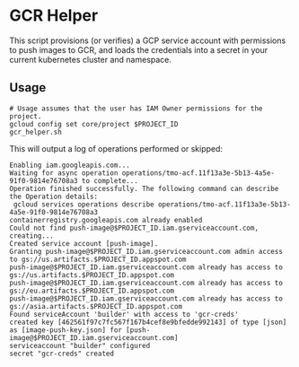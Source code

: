 # GCR Helper

This script provisions (or verifies) a GCP service account with
permissions to push images to GCR, and loads the credentials into a
secret in your current kubernetes cluster and namespace.


## Usage

```shell
# Usage assumes that the user has IAM Owner permissions for the project.
gcloud config set core/project $PROJECT_ID
gcr_helper.sh
```

This will output a log of operations performed or skipped:

```
Enabling iam.googleapis.com...
Waiting for async operation operations/tmo-acf.11f13a3e-5b13-4a5e-91f0-9814e76708a3 to complete...
Operation finished successfully. The following command can describe the Operation details:
 gcloud services operations describe operations/tmo-acf.11f13a3e-5b13-4a5e-91f0-9814e76708a3
containerregistry.googleapis.com already enabled
Could not find push-image@$PROJECT_ID.iam.gserviceaccount.com, creating...
Created service account [push-image].
Granting push-image@$PROJECT_ID.iam.gserviceaccount.com admin access to gs://us.artifacts.$PROJECT_ID.appspot.com
push-image@$PROJECT_ID.iam.gserviceaccount.com already has access to gs://us.artifacts.$PROJECT_ID.appspot.com
push-image@$PROJECT_ID.iam.gserviceaccount.com already has access to gs://eu.artifacts.$PROJECT_ID.appspot.com
push-image@$PROJECT_ID.iam.gserviceaccount.com already has access to gs://asia.artifacts.$PROJECT_ID.appspot.com
Found serviceAccount 'builder' with access to 'gcr-creds'
created key [462561f97c7fc567f167b4cef8e9bfedde992143] of type [json] as [image-push-key.json] for [push-image@$PROJECT_ID.iam.gserviceaccount.com]
serviceaccount "builder" configured
secret "gcr-creds" created
```
